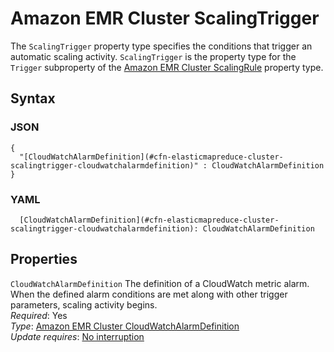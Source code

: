 # Amazon EMR Cluster ScalingTrigger<a name="aws-properties-elasticmapreduce-cluster-scalingtrigger"></a>

The `ScalingTrigger` property type specifies the conditions that trigger an automatic scaling activity\. `ScalingTrigger` is the property type for the `Trigger` subproperty of the [Amazon EMR Cluster ScalingRule](aws-properties-emr-cluster-jobflowinstancesconfig-instancegroupconfig-autoscalingpolicy-constraints-scalingrule.md) property type\.

## Syntax<a name="w3ab2c21c14e1127b5"></a>

### JSON<a name="aws-properties-elasticmapreduce-cluster-scalingtrigger-syntax.json"></a>

```
{
  "[CloudWatchAlarmDefinition](#cfn-elasticmapreduce-cluster-scalingtrigger-cloudwatchalarmdefinition)" : CloudWatchAlarmDefinition
}
```

### YAML<a name="aws-properties-elasticmapreduce-cluster-scalingtrigger-syntax.yaml"></a>

```
  [CloudWatchAlarmDefinition](#cfn-elasticmapreduce-cluster-scalingtrigger-cloudwatchalarmdefinition): CloudWatchAlarmDefinition
```

## Properties<a name="w3ab2c21c14e1127b7"></a>

`CloudWatchAlarmDefinition`  <a name="cfn-elasticmapreduce-cluster-scalingtrigger-cloudwatchalarmdefinition"></a>
The definition of a CloudWatch metric alarm\. When the defined alarm conditions are met along with other trigger parameters, scaling activity begins\.  
*Required*: Yes  
*Type*: [Amazon EMR Cluster CloudWatchAlarmDefinition](aws-properties-elasticmapreduce-cluster-cloudwatchalarmdefinition.md)  
*Update requires*: [No interruption](using-cfn-updating-stacks-update-behaviors.md#update-no-interrupt)